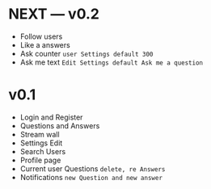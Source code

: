 # NEXT — v0.2
* Follow users
* Like a answers
* Ask counter `user Settings default 300`
* Ask me text `Edit Settings default Ask me a question`

# v0.1

* Login and Register
* Questions and Answers
* Stream wall
* Settings Edit
* Search Users
* Profile page 
* Current user Questions `delete, re Answers`
* Notifications `new Question and new answer`
